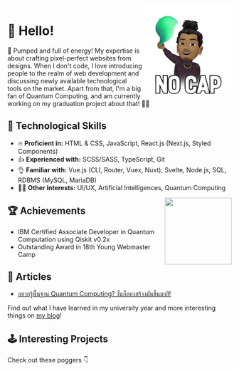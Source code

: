 <img title="Yo!" align="right" height="200" width="200" alt="" loading="lazy" decoding="async" src="https://raw.githubusercontent.com/rootEnginear/rootEnginear/master/img/nocap.png"/>

# 🦄&#xFE0F; Hello!

💪&#xFE0F; Pumped and full of energy! My expertise is about crafting pixel-perfect websites from designs. When I don't code, I love introducing people to the realm of web development and discussing newly available technological tools on the market. Apart from that, I'm a big fan of Quantum Computing, and am currently working on my graduation project about that! 👨‍💻&#xFE0F;

## 🔮&#xFE0F; Technological Skills

- 🔥️&#xFE0F; **Proficient in:** HTML & CSS, JavaScript, React.js (Next.js, Styled Components)
- 👍️&#xFE0F; **Experienced with:** SCSS/SASS, TypeScript, Git
- 👌️&#xFE0F; **Familiar with:** Vue.js (CLI, Router, Vuex, Nuxt), Svelte, Node.js, SQL, RDBMS (MySQL, MariaDB)
- 🤸‍♂️️&#xFE0F; **Other interests:** UI/UX, Artificial Intelligences, Quantum Computing

<a href="https://www.credly.com/badges/a27f9afe-1728-4784-abc8-4a97ee3b794b/public_url" target="_blank" rel="nofollow noopener noreferrer" title="https://www.credly.com/badges/a27f9afe-1728-4784-abc8-4a97ee3b794b/public_url">
  <img align="right" height="150" width="150" alt="" loading="lazy" decoding="async" src="https://rootenginear.github.io/img/qiskit-badge.webp" />
</a>

## 🏆️&#xFE0F; Achievements

- IBM Certified Associate Developer in Quantum Computation using Qiskit v0.2x 
- Outstanding Award in 18th Young Webmaster Camp

## 📰 Articles

- [อยากรู้พื้นฐาน Quantum Computing? งั้นก็ลองสร้างมันขึ้นมาสิ!](https://rootenginear.gitbook.io/blog/qcom/qsim)

Find out what I have learned in my university year and more interesting things on [my blog](https://rootenginear.gitbook.io/blog/)!

## 🕹&#xFE0F; Interesting Projects

Check out these poggers 👇&#xFE0F;
